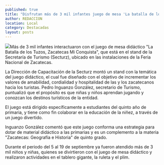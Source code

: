 ```yaml
---
published: true
title: "Disfrutan más de 3 mil infantes juego de mesa 'La batalla de los Tuzos, Zacatecas suena bien'"
author: REDACCION
location: Local
category: Destacadas
layout: posts
---
```


![](http://i.imgur.com/9higz35m.jpg)Más de 3 mil infantes interactuaron con el juego de mesa didáctico "La Batalla de los Tuzos, Zacatecas Mi Conquista", que está en el stand de la Secretaría de Turismo (Secturz), ubicado en las instalaciones de la Feria Nacional de Zacatecas.
 
La Dirección de Capacitación de la Secturz montó un stand con la temática del juego didáctico, el cual fue diseñado con el objetivo de incrementar los valores de amabilidad, cordialidad y hospitalidad de las y los zacatecanos hacia los turistas.
Pedro Inguanzo González, secretario de Turismo, puntualizó que el propósito es que niñas y niños aprendan jugando y conozcan los destinos turísticos de la entidad.
 
El juego está dirigido específicamente a estudiantes del quinto año de primaria, y tiene como fin colaborar en la educación de la niñez, a través de un juego divertido.
 
Inguanzo González comentó que este juego conforma una estrategia para dotar de material didáctico a las primarias y es un complemento a la materia "Zacatecas: Geografía e Historia" de quinto grado.
 
Durante el periodo del 5 al 19 de septiembre ya fueron atendido más de 3 mil niños y niñas, quienes se divirtieron con el juego de mesa didáctico y realizaron actividades en el tablero gigante, la ruleta y el plim.
